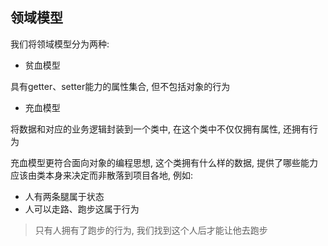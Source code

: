 ## 领域模型

我们将领域模型分为两种:

* 贫血模型

具有getter、setter能力的属性集合, 但不包括对象的行为

* 充血模型

将数据和对应的业务逻辑封装到一个类中, 在这个类中不仅仅拥有属性, 还拥有行为

充血模型更符合面向对象的编程思想, 这个类拥有什么样的数据, 提供了哪些能力应该由类本身来决定而非散落到项目各地, 例如: 

* 人有两条腿属于状态
* 人可以走路、跑步这属于行为

> 只有人拥有了跑步的行为, 我们找到这个人后才能让他去跑步